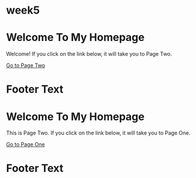 # week5
<!DOCTYPE html>
<html>
<head>
<meta name="viewport" content="width=device-width, initial-scale=1">
<link rel="stylesheet" href="http://code.jquery.com/mobile/1.4.5/jquery.mobile-1.4.5.min.css">
<script src="http://code.jquery.com/jquery-1.11.3.min.js"></script>
<script src="http://code.jquery.com/mobile/1.4.5/jquery.mobile-1.4.5.min.js"></script>
</head>
<body>

<div data-role="page" id="pageone">
  <div data-role="header">
    <h1>Welcome To My Homepage</h1>
  </div>

  <div data-role="main" class="ui-content">
    <p>Welcome! If you click on the link below, it will take you to Page Two.</p>
    <a href="#pagetwo">Go to Page Two</a>
  </div>

  <div data-role="footer">
    <h1>Footer Text</h1>
  </div>
</div> 

<div data-role="page" id="pagetwo">
  <div data-role="header">
    <h1>Welcome To My Homepage</h1>
  </div>

  <div data-role="main" class="ui-content">
    <p>This is Page Two. If you click on the link below, it will take you to Page One.</p>
    <a href="#pageone">Go to Page One</a>
  </div>

  <div data-role="footer">
    <h1>Footer Text</h1>
  </div>
</div> 

</body>
</html>
